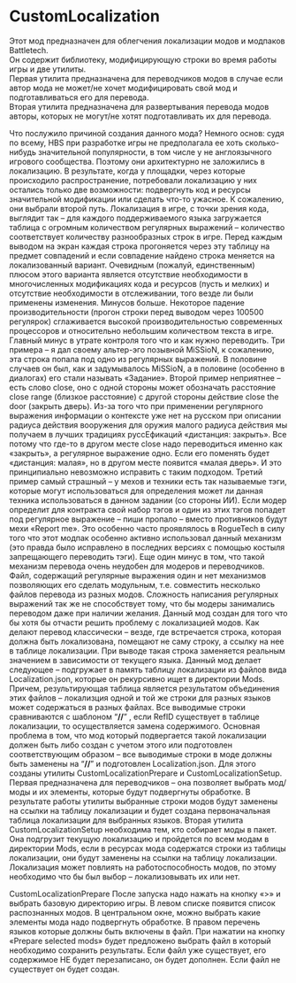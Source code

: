 # CustomLocalization
Этот мод предназначен для облегчения локализации модов и модпаков Battletech.<br/>
Он содержит библиотеку, модифицирующую строки во время работы игры и две утилиты.<br/>
Первая утилита предназначена для переводчиков модов в случае если автор мода не может/не хочет модифицировать свой мод и подготавливаться его для перевода.<br/>
Вторая утилита предназначена для развертывания перевода модов авторы, которых не могут/не хотят подготавливать их для перевода.<br/>

Что послужило причиной создания данного мода?
Немного основ: судя по всему, HBS при разработке игры не предполагала ее хоть сколько-нибудь значительной популярности, в том числе у не англоязычного игрового сообщества.
Поэтому они архитектурно не заложились в локализацию. В результате, когда у площадки, через которые происходило распространение, потребовали локализацию у них остались только две возможности: подвергнуть код и ресурсы значительной модификации или сделать что-то ужасное. К сожалению, они выбрали второй путь. 
Локализация в игре, с точки зрения кода, выглядит так – для каждого поддерживаемого языка загружается таблица с огромным количеством регулярных выражений – количество соответствует количеству разнообразных строк в игре. Перед каждым выводом на экран каждая строка прогоняется через эту таблицу на предмет совпадений и если совпадение найдено строка меняется  на локализованный вариант. Очевидным (пожалуй, единственным) плюсом этого варианта является отсутствие необходимости в многочисленных модификациях кода и ресурсов (пусть и мелких) и отсутствие необходимости в отслеживании, того везде ли были применены изменения. Минусов больше. Некоторое падение производительности (прогон строки перед выводом через 100500 регулярок) сглаживается высокой производительностью современных процессоров и относительно небольшим количеством текста в игре.  Главный минус в утрате контроля того что и как нужно переводить. Три примера – я дал своему альтер-эго позывной MiSSioN, к сожалению, эта строка попала под одно из регулярных выражений. В половине случаев он был, как и задумывалось MiSSioN, а в половине (особенно в диалогах) его стали называть «Задание». Второй пример неприятнее – есть слово close, оно с одной стороны может обозначать расстояние close range (близкое расстояние) с другой стороны действие close the door  (закрыть дверь). Из-за того что при применении регулярного выражения информации о контексте уже нет на русском при описании радиуса действия вооружения для оружия малого радиуса действия мы получаем в лучших традициях руссЕфикаций «дистанция: закрыть». Все потому что где-то в другом месте close надо переводиться именно как «закрыть», а регулярное выражение одно. Если его поменять будет «дистанция: малая», но в другом месте появится «малая дверь». И это принципиально невозможно исправить с таким подходом. Третий пример самый страшный – у мехов и техники есть так называемые тэги, которые могут использоваться для определения может ли данная техника использоваться в данном задании (со стороны ИИ). Если модер определит для контракта свой набор тэгов и один из этих тэгов попадет под регулярное выражение – пиши пропало – вместо противников будут мехи «Report me». Это особенно часто проявлялось в RogueTech в силу того что этот модпак особенно активно использовал данный механизм (это правда было исправлено в последних версиях с помощью костыля запрещающего переводить тэги). 
Еще один минус в том, что такой механизм перевода очень неудобен для модеров и переводчиков. Файл, содержащий регулярные выражения один и нет механизмов позволяющих его сделать модульным, т.е. совместить несколько файлов перевода из разных модов. Сложность написания регулярных выражений так же не способствует тому, что бы модеры занимались переводом даже при наличии желания. 
Данный мод создан для того что бы хотя бы отчасти решить проблему с локализацией модов.
Как делают перевод классически – везде, где встречается строка, которая должна быть локализована, помещают не саму строку, а ссылку на нее в таблице локализации. При выводе такая строка заменяется реальным значением в зависимости от текущего языка. 
Данный мод делает следующее – подгружает в память таблицу локализации из файлов вида Localization.json, которые он рекурсивно ищет в директории Mods. Причем, результирующая таблица является результатом объединения этих файлов – локализция одной и той же строки для разных языков может содержаться в разных файлах. 
Все выводимые строки сравниваются с шаблоном “__/<RefID>/__” , если RefID существует в таблице локализации, то осуществляется замена содержимого. 
Основная проблема в том, что мод который подвергается такой локализации должен быть либо создан с учетом этого или подготовлен соответствующим образом – все выводимые строки в моде должны быть заменены на “__/<RefID>/__” и подготовлен Localization.json. 
Для этого созданы утилиты CustomLocalizationPrepare и CustomLocalizationSetup. Первая предназначена для переводчиков – она позволяет выбрать мод/моды и их элементы, которые будут подвергнуты обработке. В результате работы утилиты выбранные строки модов будут заменены на ссылки на таблицу локализации и будет создана первоначальная таблица локализации для выбранных языков. 
Вторая утилита CustomLocalizationSetup необходима тем, кто собирает моды в пакет. Она подгрузит текущую локализацию и пройдется по всем модам в директории Mods, если в ресурсах мода содержатся строки из таблицы локализации, они будут заменены на ссылки на таблицу локализации. Локализация может повлиять на работоспособность модов, по этому необходимо что бы был выбор – локализовывать их или нет. 

CustomLocalizationPrepare 
После запуска надо нажать на кнопку «>»  и выбрать базовую директорию игры. В левом списке появится список распознанных модов. В центральном окне, можно выбрать какие элементы мода надо подвергнуть обработке. В правом перечень языков которые должны быть включены в файл. 
При нажатии на кнопку «Prepare selected mods» будет предложено выбрать файл в который необходимо сохранить результаты. Если файл уже существует, его содержимое НЕ будет перезаписано, он будет дополнен. Если файл не существует он будет создан. 
